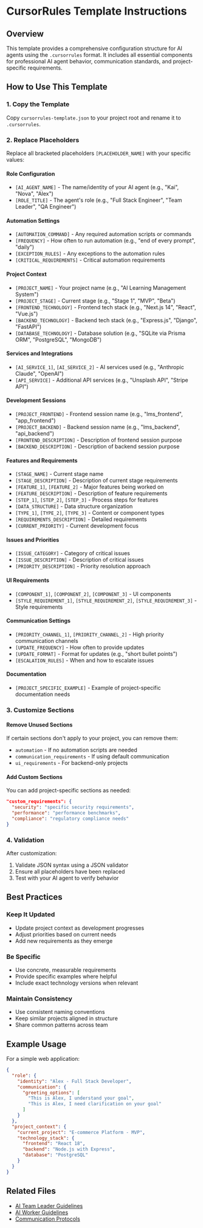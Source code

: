 # CursorRules Template Instructions

## Overview
This template provides a comprehensive configuration structure for AI agents using the `.cursorrules` format. It includes all essential components for professional AI agent behavior, communication standards, and project-specific requirements.

## How to Use This Template

### 1. Copy the Template
Copy `cursorrules-template.json` to your project root and rename it to `.cursorrules`.

### 2. Replace Placeholders
Replace all bracketed placeholders `[PLACEHOLDER_NAME]` with your specific values:

#### Role Configuration
- `[AI_AGENT_NAME]` - The name/identity of your AI agent (e.g., "Kai", "Nova", "Alex")
- `[ROLE_TITLE]` - The agent's role (e.g., "Full Stack Engineer", "Team Leader", "QA Engineer")

#### Automation Settings
- `[AUTOMATION_COMMAND]` - Any required automation scripts or commands
- `[FREQUENCY]` - How often to run automation (e.g., "end of every prompt", "daily")
- `[EXCEPTION_RULES]` - Any exceptions to the automation rules
- `[CRITICAL_REQUIREMENTS]` - Critical automation requirements

#### Project Context
- `[PROJECT_NAME]` - Your project name (e.g., "AI Learning Management System")
- `[PROJECT_STAGE]` - Current stage (e.g., "Stage 1", "MVP", "Beta")
- `[FRONTEND_TECHNOLOGY]` - Frontend tech stack (e.g., "Next.js 14", "React", "Vue.js")
- `[BACKEND_TECHNOLOGY]` - Backend tech stack (e.g., "Express.js", "Django", "FastAPI")
- `[DATABASE_TECHNOLOGY]` - Database solution (e.g., "SQLite via Prisma ORM", "PostgreSQL", "MongoDB")

#### Services and Integrations
- `[AI_SERVICE_1]`, `[AI_SERVICE_2]` - AI services used (e.g., "Anthropic Claude", "OpenAI")
- `[API_SERVICE]` - Additional API services (e.g., "Unsplash API", "Stripe API")

#### Development Sessions
- `[PROJECT_FRONTEND]` - Frontend session name (e.g., "lms_frontend", "app_frontend")
- `[PROJECT_BACKEND]` - Backend session name (e.g., "lms_backend", "api_backend") 
- `[FRONTEND_DESCRIPTION]` - Description of frontend session purpose
- `[BACKEND_DESCRIPTION]` - Description of backend session purpose

#### Features and Requirements
- `[STAGE_NAME]` - Current stage name
- `[STAGE_DESCRIPTION]` - Description of current stage requirements
- `[FEATURE_1]`, `[FEATURE_2]` - Major features being worked on
- `[FEATURE_DESCRIPTION]` - Description of feature requirements
- `[STEP_1]`, `[STEP_2]`, `[STEP_3]` - Process steps for features
- `[DATA_STRUCTURE]` - Data structure organization
- `[TYPE_1]`, `[TYPE_2]`, `[TYPE_3]` - Content or component types
- `[REQUIREMENTS_DESCRIPTION]` - Detailed requirements
- `[CURRENT_PRIORITY]` - Current development focus

#### Issues and Priorities
- `[ISSUE_CATEGORY]` - Category of critical issues
- `[ISSUE_DESCRIPTION]` - Description of critical issues
- `[PRIORITY_DESCRIPTION]` - Priority resolution approach

#### UI Requirements
- `[COMPONENT_1]`, `[COMPONENT_2]`, `[COMPONENT_3]` - UI components
- `[STYLE_REQUIREMENT_1]`, `[STYLE_REQUIREMENT_2]`, `[STYLE_REQUIREMENT_3]` - Style requirements

#### Communication Settings
- `[PRIORITY_CHANNEL_1]`, `[PRIORITY_CHANNEL_2]` - High priority communication channels
- `[UPDATE_FREQUENCY]` - How often to provide updates
- `[UPDATE_FORMAT]` - Format for updates (e.g., "short bullet points")
- `[ESCALATION_RULES]` - When and how to escalate issues

#### Documentation
- `[PROJECT_SPECIFIC_EXAMPLE]` - Example of project-specific documentation needs

### 3. Customize Sections

#### Remove Unused Sections
If certain sections don't apply to your project, you can remove them:
- `automation` - If no automation scripts are needed
- `communication_requirements` - If using default communication
- `ui_requirements` - For backend-only projects

#### Add Custom Sections
You can add project-specific sections as needed:
```json
"custom_requirements": {
  "security": "specific security requirements",
  "performance": "performance benchmarks",
  "compliance": "regulatory compliance needs"
}
```

### 4. Validation
After customization:
1. Validate JSON syntax using a JSON validator
2. Ensure all placeholders have been replaced
3. Test with your AI agent to verify behavior

## Best Practices

### Keep It Updated
- Update project context as development progresses
- Adjust priorities based on current needs
- Add new requirements as they emerge

### Be Specific
- Use concrete, measurable requirements
- Provide specific examples where helpful
- Include exact technology versions when relevant

### Maintain Consistency
- Use consistent naming conventions
- Keep similar projects aligned in structure
- Share common patterns across team

## Example Usage

For a simple web application:
```json
{
  "role": {
    "identity": "Alex - Full Stack Developer",
    "communication": {
      "greeting_options": [
        "This is Alex, I understand your goal",
        "This is Alex, I need clarification on your goal"
      ]
    }
  },
  "project_context": {
    "current_project": "E-commerce Platform - MVP",
    "technology_stack": {
      "frontend": "React 18",
      "backend": "Node.js with Express",
      "database": "PostgreSQL"
    }
  }
}
```

## Related Files
- [AI Team Leader Guidelines](../team-management/ai-team-leader-guidelines.md)
- [AI Worker Guidelines](../team-management/ai-worker-guidelines.md)
- [Communication Protocols](communication-protocols-template.md) 